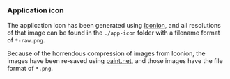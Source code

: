 ### Application icon

The application icon has been generated using [Iconion](http://iconion.com/), and all resolutions of that image can be found in the `./app-icon` folder with a filename format of `*-raw.png`.

Because of the horrendous compression of images from Iconion, the images have been re-saved using [paint.net](https://www.getpaint.net/), and those images have the file format of `*.png`.
